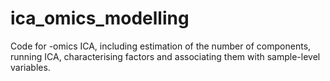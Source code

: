 # ica_omics_modelling
Code for -omics ICA, including estimation of the number of components, running ICA, characterising factors and associating them with sample-level variables.
